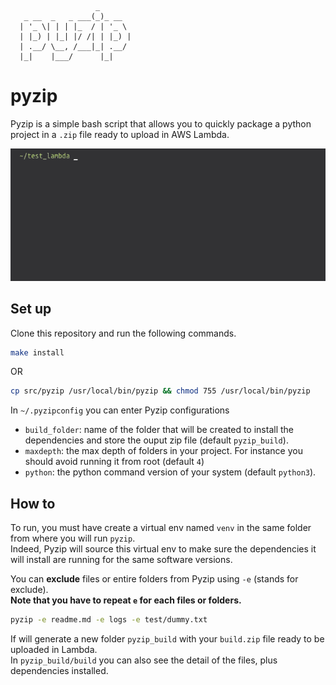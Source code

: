 ```
                   _
   _ __  _   _ ___(_)_ __
  | '_ \| | | |_  / | '_ \
  | |_) | |_| |/ /| | |_) |
  | .__/ \__, /___|_| .__/
  |_|    |___/      |_|
```

# pyzip

Pyzip is a simple bash script that allows you to quickly package a python project in a `.zip` file ready to upload in AWS Lambda.  

![Alt Text](https://github.com/smallwat3r/pyzip/blob/master/demo/demo.gif)

## Set up

Clone this repository and run the following commands.  
```sh
make install
```
OR  
```sh
cp src/pyzip /usr/local/bin/pyzip && chmod 755 /usr/local/bin/pyzip
```

In `~/.pyzipconfig` you can enter Pyzip configurations   
- `build_folder`: name of the folder that will be created to install the dependencies and store the ouput zip file (default `pyzip_build`).  
- `maxdepth`: the max depth of folders in your project. For instance you should avoid running it from root (default `4`)   
- `python`: the python command version of your system (default `python3`).  

## How to

To run, you must have create a virtual env named `venv` in the same folder from where you will run `pyzip`.  
Indeed, Pyzip will source this virtual env to make sure the dependencies it will install are running for the same software versions.  

You can **exclude** files or entire folders from Pyzip using `-e` (stands for exclude).  
**Note that you have to repeat `e` for each files or folders.**  

```sh
pyzip -e readme.md -e logs -e test/dummy.txt
```

If will generate a new folder `pyzip_build` with your `build.zip` file ready to be uploaded in Lambda.  
In `pyzip_build/build` you can also see the detail of the files, plus dependencies installed.  

